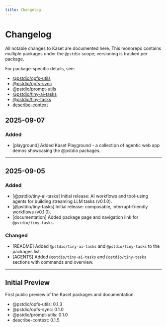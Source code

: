 ```yaml
---
title: Changelog
---
```


# Changelog

All notable changes to Kaset are documented here. This monorepo contains multiple packages under the `@pstdio` scope; versioning is tracked per package.

For package-specific details, see:

- [@pstdio/opfs-utils](/packages/opfs-utils)
- [@pstdio/opfs-sync](/packages/opfs-sync)
- [@pstdio/prompt-utils](/packages/prompt-utils)
- [@pstdio/tiny-ai-tasks](/packages/tiny-ai-tasks)
- [@pstdio/tiny-tasks](/packages/tiny-tasks)
- [describe-context](/packages/describe-context)

## 2025-09-07

### Added

- [playground] Added Kaset Playground - a collection of agentic web app demos showcasing the @pstdio packages.

---

## 2025-09-05

### Added

- [@pstdio/tiny-ai-tasks] Initial release: AI workflows and tool-using agents for building streaming LLM tasks (v0.1.0).
- [@pstdio/tiny-tasks] Initial release: composable, interrupt-friendly workflows (v0.1.0).
- [documentation] Added package page and navigation link for `@pstdio/tiny-tasks`.

### Changed

- [README] Added `@pstdio/tiny-ai-tasks` and `@pstdio/tiny-tasks` to the packages list.
- [AGENTS] Added `@pstdio/tiny-ai-tasks` and `@pstdio/tiny-tasks` sections with commands and overview.

---

## Initial Preview

First public preview of the Kaset packages and documentation.

- @pstdio/opfs-utils: 0.1.3
- @pstdio/opfs-sync: 0.1.0
- @pstdio/prompt-utils: 0.1.0
- describe-context: 0.1.5
